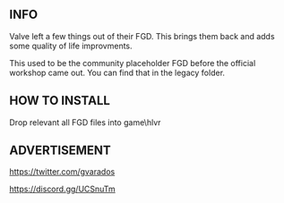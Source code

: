 ## INFO

Valve left a few things out of their FGD. This brings them back and adds some quality of life improvments.

This used to be the community placeholder FGD before the official workshop came out. You can find that in the legacy folder.

## HOW TO INSTALL

Drop relevant all FGD files into game\hlvr

## ADVERTISEMENT

https://twitter.com/gvarados

https://discord.gg/UCSnuTm
